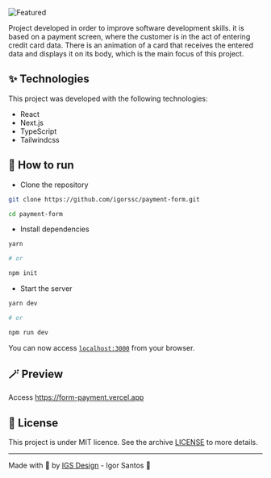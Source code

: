![Featured](https://user-images.githubusercontent.com/26682297/210121060-e659346a-71b7-471e-998d-11b2cdf9af58.jpg)

Project developed in order to improve software development skills. it is based on a payment screen, where the customer is in the act of entering credit card data. There is an animation of a card that receives the entered data and displays it on its body, which is the main focus of this project.

## ✨ Technologies

This project was developed with the following technologies:

- React
- Next.js
- TypeScript
- Tailwindcss

## 🚀 How to run

- Clone the repository

```bash
git clone https://github.com/igorssc/payment-form.git

cd payment-form
```

- Install dependencies

```bash
yarn

# or

npm init
```

- Start the server

```bash
yarn dev

# or

npm run dev
```

You can now access [`localhost:3000`](http://localhost:3000) from your browser.

## 🪄 Preview

Access <https://form-payment.vercel.app>

## 📝 License

This project is under MIT licence. See the archive [LICENSE](LICENSE.md) to more details.

---

Made with 💜 by [IGS Design](https://igsdesign.com.br) - Igor Santos 👋
